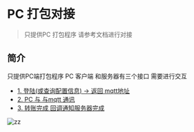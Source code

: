 # PC  打包对接

> 只提供PC 打包程序 请参考文档进行对接

## 简介

只提供PC端打包程序 
PC 客户端 和服务器有三个接口 需要进行交互

* [1. 登陆(或查询配置信息) ->  返回 mqtt地址](API/查询配置信息.md)
* [2. PC 与 与mqtt 通讯](API/mqtt消息.md)
* [3. 转账完成 回调通知服务器完成](API/转账完成回调.md)



![zz](https://cl.ly/ddcf8f972c4e/zz.png,1274025419&fm=27&gp=0.jpg "zz")











